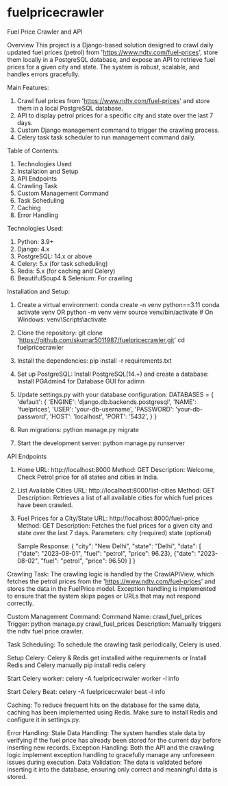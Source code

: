 # fuelpricecrawler
 Fuel Price Crawler and API

Overview
This project is a Django-based solution designed to crawl daily updated fuel prices (petrol) from 'https://www.ndtv.com/fuel-prices', store them locally in a PostgreSQL database, and expose an API to retrieve fuel prices for a given city and state. The system is robust, scalable, and handles errors gracefully.

Main Features:
1. Crawl fuel prices from 'https://www.ndtv.com/fuel-prices' and store them in a local PostgreSQL database.
2. API to display petrol prices for a specific city and state over the last 7 days.
3. Custom Django management command to trigger the crawling process.
4. Celery task task scheduler to run management command daily.

Table of Contents:
1. Technologies Used
2. Installation and Setup
3. API Endpoints
4. Crawling Task
5. Custom Management Command
6. Task Scheduling
7. Caching
8. Error Handling

Technologies Used: 
1. Python: 3.9+
2. Django: 4.x
3. PostgreSQL: 14.x or above
4. Celery: 5.x (for task scheduling)
5. Redis: 5.x (for caching and Celery)
7. BeautifulSoup4 & Selenium: For crawling

Installation and Setup:
1. Create a virtual environment:
    conda create -n venv python==3.11
    conda activate venv
    OR
    python -m venv venv
    source venv/bin/activate # On Windows: venv\Scripts\activate

2. Clone the repository:
    git clone 'https://github.com/skumar5011987/fuelpricecrawler.git'
    cd fuelpricecrawler

3. Install the dependencies:
    pip install -r requirements.txt

4. Set up PostgreSQL:
    Install PostgreSQL(14.+) and create a database:
    Install PGAdmin4 for Database GUI for adimn

5. Update settings.py with your database configuration:
    DATABASES = {
        'default': {
            'ENGINE': 'django.db.backends.postgresql',
            'NAME': 'fuelprices',
            'USER': 'your-db-username',
            'PASSWORD': 'your-db-password',
            'HOST': 'localhost',
            'PORT': '5432',
        }
    }

6. Run migrations:
    python manage.py migrate

7. Start the development server:
    python manage.py runserver

API Endpoints
1. Home
    URL: http://localhost:8000
    Method: GET
    Description: Welcome, Check Petrol price for all states and cities in India.

2. List Available Cities
    URL: http://localhost:8000/list-cities
    Method: GET
    Description: Retrieves a list of all available cities for which fuel prices have been crawled.

3. Fuel Prices for a City/State
    URL: http://localhost:8000/fuel-price
    Method: GET
    Description: Fetches the fuel prices for a given city and state over the last 7 days.
    Parameters:
        city (required)
        state (optional)
    
    Sample Response:
    {
    "city": "New Delhi",
    "state": "Delhi",
    "data": [
            {"date": "2023-08-01", "fuel": "petrol", "price": 96.23},
            {"date": "2023-08-02", "fuel": "petrol", "price": 96.50}
        ]
    }

Crawling Task:
    The crawling logic is handled by the CrawlAPIView, which fetches the petrol prices from the 'https://www.ndtv.com/fuel-prices' and stores the data in the FuelPrice model.
    Exception handling is implemented to ensure that the system skips pages or URLs that may not respond correctly.

Custom Management Command:
    Command Name: crawl_fuel_prices
    Trigger:
        python manage.py crawl_fuel_prices
    Description: Manually triggers the ndtv fuel price crawler.

Task Scheduling:
    To schedule the crawling task periodically, Celery is used.

Setup Celery:
    Celery & Redis get installed withe requirements or 
    Install Redis and Celery manually
        pip install redis celery

Start Celery worker:
    celery -A fuelpricecrwaler worker -l info

Start Celery Beat:
    celery -A fuelpricecrwaler beat -l info

Caching:
    To reduce frequent hits on the database for the same data, caching has been implemented using Redis. Make sure to install Redis and configure it in settings.py.

Error Handling:
    Stale Data Handling: The system handles stale data by verifying if the fuel price has already been stored for the current day before inserting new records.
    Exception Handling: Both the API and the crawling logic implement exception handling to gracefully manage any unforeseen issues during execution.
    Data Validation: The data is validated before inserting it into the database, ensuring only correct and meaningful data is stored.
